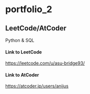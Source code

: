 # portfolio_2  

## LeetCode/AtCoder

Python & SQL

#### Link to LeetCode
https://leetcode.com/u/asu-bridge93/

#### Link to AtCoder
https://atcoder.jp/users/anijus